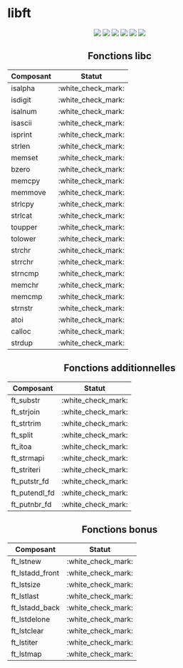 <h1>libft</h1>

<div align="center">

<img src="https://img.shields.io/badge/norminette-passing-success"/>
<a href="https://github.com/0x050f/libft-war-machine"><img src="https://img.shields.io/badge/libft--war--machine-passing-success" /></a>
<a href="https://github.com/Tripouille/libftTester"><img src="https://img.shields.io/badge/libftTester-passing-success" /></a>
<a href="https://github.com/alelievr/libft-unit-test"><img src="https://img.shields.io/badge/libft--unit--test-passing-success" /></a>
<a href="https://github.com/xicodomingues/francinette"><img src="https://img.shields.io/badge/francinette--fsoares-passing-success" /></a>
<img src="https://img.shields.io/badge/moulinette-passing-success" />

<h2>Fonctions libc</h2>

<table>
	<thead>
		<tr>
			<th>Composant</th>
			<th>Statut</th>
		</tr>
	</thead>
	<tbody>
		<tr>
			<td>isalpha</td>
			<td>:white_check_mark:</td>
		</tr>
		<tr>
			<td>isdigit</td>
			<td>:white_check_mark:</td>
		</tr>
		<tr>
			<td>isalnum</td>
			<td>:white_check_mark:</td>
		</tr>
		<tr>
			<td>isascii</td>
			<td>:white_check_mark:</td>
		</tr>
		<tr>
			<td>isprint</td>
			<td>:white_check_mark:</td>
		</tr>
    <tr>
			<td>strlen</td>
			<td>:white_check_mark:</td>
		</tr>
    <tr>
			<td>memset</td>
			<td>:white_check_mark:</td>
		</tr>
    <tr>
			<td>bzero</td>
			<td>:white_check_mark:</td>
		</tr>
    <tr>
			<td>memcpy</td>
			<td>:white_check_mark:</td>
		</tr>
    <tr>
			<td>memmove</td>
			<td>:white_check_mark:</td>
		</tr>
    <tr>
			<td>strlcpy</td>
			<td>:white_check_mark:</td>
		</tr>
    <tr>
			<td>strlcat</td>
			<td>:white_check_mark:</td>
		</tr>
    <tr>
			<td>toupper</td>
			<td>:white_check_mark:</td>
		</tr>
    <tr>
			<td>tolower</td>
			<td>:white_check_mark:</td>
		</tr>
    <tr>
			<td>strchr</td>
			<td>:white_check_mark:</td>
		</tr>
    <tr>
	<tr>
			<td>strrchr</td>
			<td>:white_check_mark:</td>
		</tr>
    <tr>
			<td>strncmp</td>
			<td>:white_check_mark:</td>
		</tr>
    <tr>
			<td>memchr</td>
			<td>:white_check_mark:</td>
		</tr>
    <tr>
			<td>memcmp</td>
			<td>:white_check_mark:</td>
		</tr>
    <tr>
			<td>strnstr</td>
			<td>:white_check_mark:</td>
		</tr>
    <tr>
			<td>atoi</td>
			<td>:white_check_mark:</td>
		</tr>
    <tr>
			<td>calloc</td>
			<td>:white_check_mark:</td>
		</tr>
    <tr>
			<td>strdup</td>
			<td>:white_check_mark:</td>
		</tr>
	</tbody>
</table>

<h2>Fonctions additionnelles</h2>

<table>
	<thead>
		<tr>
			<th>Composant</th>
			<th>Statut</th>
		</tr>
	</thead>
	<tbody>
		<tr>
			<td>ft_substr</td>
			<td>:white_check_mark:</td>
		</tr>
		<tr>
			<td>ft_strjoin</td>
			<td>:white_check_mark:</td>
		</tr>
		<tr>
			<td>ft_strtrim</td>
			<td>:white_check_mark:</td>
		</tr>
		<tr>
			<td>ft_split</td>
			<td>:white_check_mark:</td>
		</tr>
		<tr>
			<td>ft_itoa</td>
			<td>:white_check_mark:</td>
		</tr>
    <tr>
			<td>ft_strmapi</td>
			<td>:white_check_mark:</td>
		</tr>
    <tr>
			<td>ft_striteri</td>
			<td>:white_check_mark:</td>
		</tr>
    <tr>
			<td>ft_putstr_fd</td>
			<td>:white_check_mark:</td>
		</tr>
    <tr>
			<td>ft_putendl_fd</td>
			<td>:white_check_mark:</td>
		</tr>
    <tr>
			<td>ft_putnbr_fd</td>
			<td>:white_check_mark:</td>
		</tr>
	</tbody>
</table>

<h2>Fonctions bonus</h2>

<table>
	<thead>
		<tr>
			<th>Composant</th>
			<th>Statut</th>
		</tr>
	</thead>
	<tbody>
		<tr>
			<td>ft_lstnew</td>
			<td>:white_check_mark:</td>
		</tr>
		<tr>
			<td>ft_lstadd_front</td>
			<td>:white_check_mark:</td>
		</tr>
		<tr>
			<td>ft_lstsize</td>
			<td>:white_check_mark:</td>
		</tr>
		<tr>
			<td>ft_lstlast</td>
			<td>:white_check_mark:</td>
		</tr>
		<tr>
			<td>ft_lstadd_back</td>
			<td>:white_check_mark:</td>
		</tr>
    <tr>
			<td>ft_lstdelone</td>
			<td>:white_check_mark:</td>
		</tr>
    <tr>
			<td>ft_lstclear</td>
			<td>:white_check_mark:</td>
		</tr>
    <tr>
			<td>ft_lstiter</td>
			<td>:white_check_mark:</td>
		</tr>
    <tr>
			<td>ft_lstmap</td>
			<td>:white_check_mark:</td>
		</tr>
	</tbody>
</table>

</div>
